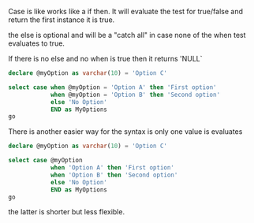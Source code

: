 Case is like works like a if then.
It will evaluate the test for true/false and return
the first instance it is true.

the else is optional and will be a "catch all"
in case none of the when test evaluates to true.

If there is no else and no when is true then it returns 'NULL`

```sql
declare @myOption as varchar(10) = 'Option C'

select case when @myOption = 'Option A' then 'First option'
            when @myOption = 'Option B' then 'Second option'
			else 'No Option'
			END as MyOptions
go
```

There is another easier way for the syntax is only one value is evaluates

```sql
declare @myOption as varchar(10) = 'Option C'

select case @myOption
			when 'Option A' then 'First option'
            when 'Option B' then 'Second option'
			else 'No Option'
			END as MyOptions
go
```

the latter is shorter but less flexible.
